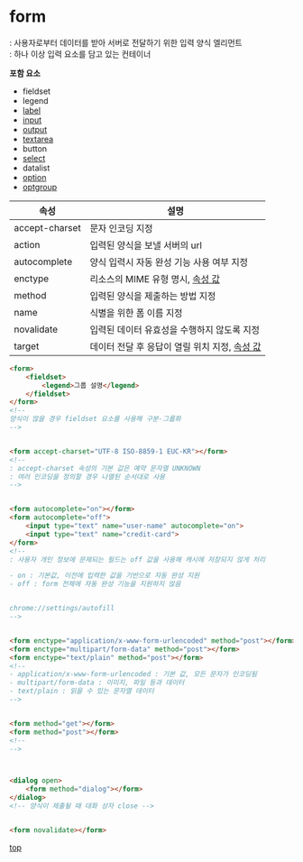 # form
: 사용자로부터 데이터를 받아 서버로 전달하기 위한 입력 양식 엘리먼트    
: 하나 이상 입력 요소를 담고 있는 컨테이너


**포함 요소**
- fieldset
- legend
- [label](./output.md)
- [input](./input.md)
- [output](./output.md)
- [textarea](./textarea.md)
- button
- [select](./select.md)
- datalist
- [option](./option.md)
- [optgroup](./option.md#optgroup)



속성 | 설명
---|---
accept-charset | 문자 인코딩 지정
action         | 입력된 양식을 보낼 서버의 url
autocomplete   | 양식 입력시 자동 완성 기능 사용 여부 지정
enctype        | 리소스의 MIME 유형 명시, [속성 값](../html-attribute.md#media)
method         | 입력된 양식을 제출하는 방법 지정
name           | 식별을 위한 폼 이름 지정  
novalidate     | 입력된 데이터 유효성을 수행하지 않도록 지정
target         | 데이터 전달 후 응답이 열릴 위치 지정, [속성 값](../html-attribute.md#target)



```html
<form>
    <fieldset>
        <legend>그룹 설명</legend>
    </fieldset>
</form>
<!--
양식이 많을 경우 fieldset 요소를 사용해 구분-그룹화  
-->


<form accept-charset="UTF-8 ISO-8859-1 EUC-KR"></form>
<!--
: accept-charset 속성의 기본 값은 예약 문자열 UNKNOWN
: 여러 인코딩을 정의할 경우 나열된 순서대로 사용  
-->


<form autocomplete="on"></form>
<form autocomplete="off">
    <input type="text" name="user-name" autocomplete="on">
    <input type="text" name="credit-card">
</form>    
<!--
: 사용자 개인 정보에 문제되는 필드는 off 값을 사용해 캐시에 저장되지 않게 처리

- on : 기본값, 이전에 입력한 값을 기반으로 자동 완성 지원  
- off : form 전체에 자동 완성 기능을 지원하지 않음


chrome://settings/autofill
-->


<form enctype="application/x-www-form-urlencoded" method="post"></form>
<form enctype="multipart/form-data" method="post"></form>
<form enctype="text/plain" method="post"></form>
<!--
- application/x-www-form-urlencoded : 기본 값, 모든 문자가 인코딩됨
- multipart/form-data : 이미지, 파일 등과 데이터
- text/plain : 읽을 수 있는 문자열 데이터  
-->


<form method="get"></form>
<form method="post"></form>
<!--
-->



<dialog open>
    <form method="dialog"></form>
</dialog>
<!-- 양식이 제출될 때 대화 상자 close -->


<form novalidate></form>
```



[top](#)
